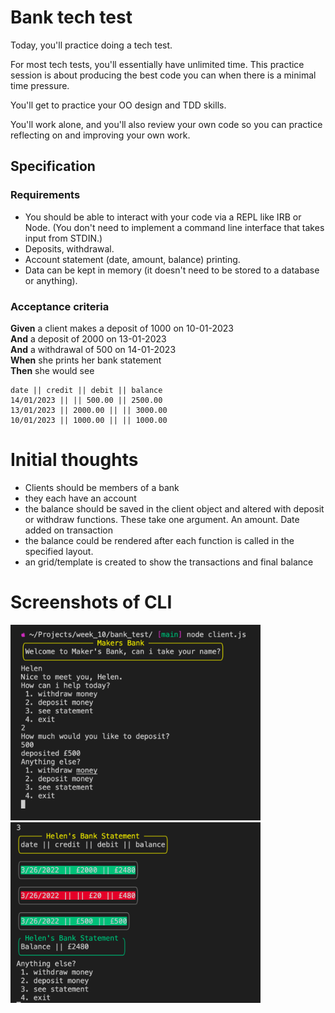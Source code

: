 # Bank tech test

Today, you'll practice doing a tech test.

For most tech tests, you'll essentially have unlimited time.  This practice session is about producing the best code you can when there is a minimal time pressure.

You'll get to practice your OO design and TDD skills.

You'll work alone, and you'll also review your own code so you can practice reflecting on and improving your own work.

## Specification

### Requirements

* You should be able to interact with your code via a REPL like IRB or Node.  (You don't need to implement a command line interface that takes input from STDIN.)
* Deposits, withdrawal.
* Account statement (date, amount, balance) printing.
* Data can be kept in memory (it doesn't need to be stored to a database or anything).

### Acceptance criteria

**Given** a client makes a deposit of 1000 on 10-01-2023  
**And** a deposit of 2000 on 13-01-2023  
**And** a withdrawal of 500 on 14-01-2023  
**When** she prints her bank statement  
**Then** she would see

```
date || credit || debit || balance
14/01/2023 || || 500.00 || 2500.00
13/01/2023 || 2000.00 || || 3000.00
10/01/2023 || 1000.00 || || 1000.00
```

# Initial thoughts

- Clients should be members of a bank
- they each have an account
- the balance should be saved in the client object and altered with deposit or withdraw functions. These take one argument. An amount. Date added on transaction
- the balance could be rendered after each function is called in the specified layout.
- an grid/template is created to show the transactions and final balance


# Screenshots of CLI

<img src="images/Screenshot 2022-03-26 at 00.49.24.png" alt="screen shot of CLI" width="400px"/>
<img src="images/Screenshot 2022-03-26 at 00.50.19.png" alt="screen shot of CLI" width="400px"/>